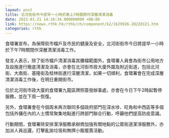 ```yaml
---
layout: post
title: 北河街街巿今提早一小時於晚上7時關閉作深層清潔消毒
date: 2022-01-21 14:10:34.000000000 +08:00
link: https://news.rthk.hk/rthk/ch/component/k2/1629926-20220121.htm
categories: rthk
---
```


食環署宣布，為保障街市檔戶及市民的健康及安全，北河街街巿今日將提早一小時於下午7時關閉作深層清潔消毒工作。

發言人表示，除了街市檔戶清潔消毒其攤檔範圍外，食環署人員會為街市公用地方及設施進行徹底清潔及消毒，亦會在北河街市政大廈外圍及附近街道，包括北河街、大南街、基隆街及桂林街進行深層清潔，如果一切順利，食環署會在完成深層清潔消毒工作後，在明日重開街市。

位於北河街市政大廈的食環署九龍區牌照簽發辦事處，亦會在今日下午2時起暫停服務，並在下周一恢復。

另外，食環署會在今個周末再次聯同多個政府部門在深水埗、旺角和中西區等多個包括外傭在內的人士慣常聚集地點進行跨部門聯合行動，呼籲他們提高防疫意識。

行動期間，食環署除安排潔淨服務承辦商加強有關地點的公眾街道潔淨服務外，亦加派人員巡邏，打擊亂拋垃圾和無牌小販擺賣活動。
